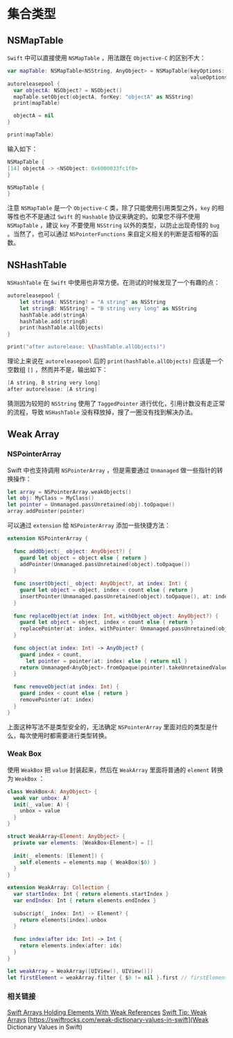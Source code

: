 # 集合类型
## NSMapTable

`Swift` 中可以直接使用 `NSMapTable` ，用法跟在 `Objective-C` 的区别不大：

```swift
var mapTable: NSMapTable<NSString, AnyObject> = NSMapTable(keyOptions: .copyIn,
                                                           valueOptions: .weakMemory)
autoreleasepool {
  var objectA: NSObject? = NSObject()
  mapTable.setObject(objectA, forKey: "objectA" as NSString)
  print(mapTable)

  objectA = nil
}

print(mapTable)
```

输入如下：

```swift
NSMapTable {
[14] objectA -> <NSObject: 0x6000033fc1f0>
}

NSMapTable {
}
```

注意 `NSMapTable` 是一个 `Objective-C` 类，除了只能使用引用类型之外，`key` 的相等性也不不是通过 `Swift` 的 `Hashable` 协议来确定的。如果您不得不使用 `NSMapTable` ，建议 `key` 不要使用 `NSString` 以外的类型，以防止出现奇怪的 `bug` 。当然了，也可以通过 `NSPointerFunctions` 来自定义相关的判断是否相等的函数。

## NSHashTable

`NSHashTable` 在 `Swift` 中使用也非常方便。在测试的时候发现了一个有趣的点：

```swift
autoreleasepool {
    let stringA: NSString? = "A string" as NSString
    let stringB: NSString? = "B string very long" as NSString
    hashTable.add(stringA)
    hashTable.add(stringB)
    print(hashTable.allObjects)
}

print("after autorelease: \(hashTable.allObjects)")
```

理论上来说在 `autoreleasepool` 后的 `print(hashTable.allObjects)` 应该是一个空数组 `[]` ，然而并不是，输出如下：

```swift
[A string, B string very long]
after autorelease: [A string]
```

猜测因为较短的 `NSString` 使用了 `TaggedPointer` 进行优化，引用计数没有走正常的流程，导致 `NSHashTable` 没有释放掉，搜了一圈没有找到解决办法。

## Weak Array
### NSPointerArray
Swift 中也支持调用 `NSPointerArray` ，但是需要通过 `Unmanaged` 做一些指针的转换操作：

```swift
let array = NSPointerArray.weakObjects()
let obj: MyClass = MyClass()
let pointer = Unmanaged.passUnretained(obj).toOpaque()
array.addPointer(pointer)
```

可以通过 `extension` 给 `NSPointerArray` 添加一些快捷方法：

```swift
extension NSPointerArray {
  
  func addObject(_ object: AnyObject?) {
    guard let object = object else { return }
    addPointer(Unmanaged.passUnretained(object).toOpaque())
  }
  
  func insertObject(_ object: AnyObject?, at index: Int) {
    guard let object = object, index < count else { return }
    insertPointer(Unmanaged.passUnretained(object).toOpaque(), at: index)
  }
  
  func replaceObject(at index: Int, withObject object: AnyObject?) {
    guard let object = object, index < count else { return }
    replacePointer(at: index, withPointer: Unmanaged.passUnretained(object).toOpaque())
  }
  
  func object(at index: Int) -> AnyObject? {
    guard index < count,
      let pointer = pointer(at: index) else { return nil }
    return Unmanaged<AnyObject>.fromOpaque(pointer).takeUnretainedValue()
  }
  
  func removeObject(at index: Int) {
    guard index < count else { return }
    removePointer(at: index)
  }
}
```

上面这种写法不是类型安全的，无法确定 `NSPointerArray` 里面对应的类型是什么，每次使用时都需要进行类型转换。

### Weak Box
使用 `WeakBox` 把 `value` 封装起来，然后在 `WeakArray` 里面将普通的 `element` 转换为 `WeakBox` ：

```swift
class WeakBox<A: AnyObject> {
  weak var unbox: A?
  init(_ value: A) {
    unbox = value
  }
}

struct WeakArray<Element: AnyObject> {
  private var elements: [WeakBox<Element>] = []
  
  init(_ elements: [Element]) {
    self.elements = elements.map { WeakBox($0) }
  }
}

extension WeakArray: Collection {
  var startIndex: Int { return elements.startIndex }
  var endIndex: Int { return elements.endIndex }
  
  subscript(_ index: Int) -> Element? {
    return elements[index].unbox
  }
  
  func index(after idx: Int) -> Int {
    return elements.index(after: idx)
  }
}
```

```swift
let weakArray = WeakArray([UIView(), UIView()])
let firstElement = weakArray.filter { $0 != nil }.first // firstElement is nil
```

### 相关链接
[Swift Arrays Holding Elements With Weak References](https://marcosantadev.com/swift-arrays-holding-elements-weak-references/)
[Swift Tip: Weak Arrays](https://www.objc.io/blog/2017/12/28/weak-arrays/)
[https://swiftrocks.com/weak-dictionary-values-in-swift](Weak Dictionary Values in Swift)

